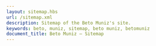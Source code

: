```yaml
---
layout: sitemap.hbs
url: /sitemap.xml
description: Sitemap of the Beto Muniz's site.
keywords: beto, muniz, sitemap, beto muniz, betomuniz
document_title: Beto Muniz — Sitemap
---
```

